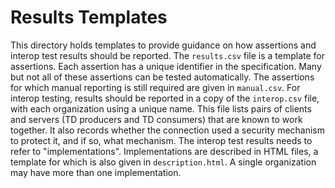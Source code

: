 # Results Templates
This directory holds templates to provide guidance on how assertions and interop test results should be reported.
The `results.csv` file is a template for assertions.  Each assertion has a unique identifier in the specification. 
Many but not all of these assertions can be tested automatically.  The assertions for which manual reporting is still 
required are given in `manual.csv`.
For interop testing, results should be reported in a copy of the `interop.csv` file, with each organization using
a unique name.  This file lists pairs of clients and servers (TD producers and TD consumers) that are known to
work together.  It also records whether the connection used a security mechanism to protect it, and if so, what mechanism.
The interop test results needs to refer to "implementations".  Implementations are described in HTML files,
a template for which is also given in `description.html`.   A single organization may have more than
one implementation.
